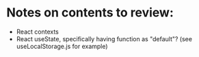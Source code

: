 # Notes on contents to review:

- React contexts
- React useState, specifically having function as "default"? (see useLocalStorage.js for example)